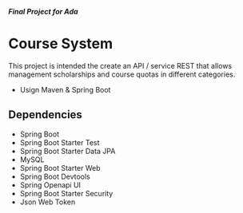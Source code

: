 ***Final Project for Ada***

# Course System

This project is intended the create an API / service REST that allows management scholarships and course quotas in different categories.

- Usign Maven & Spring Boot

## Dependencies
- Spring Boot
- Spring Boot Starter Test
- Spring Boot Starter Data JPA
- MySQL
- Spring Boot Starter Web
- Spring Boot Devtools
- Spring Openapi UI
- Spring Boot Starter Security
- Json Web Token


